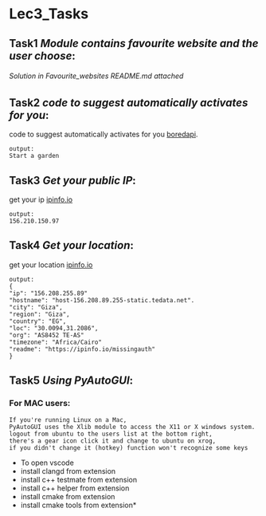 # Lec3_Tasks

## Task1 *Module contains favourite website and the user choose*:
###### Solution in Favourite_websites *README.md attached*
##


## Task2 *code to suggest automatically activates for you*:

code to suggest automatically activates for you  [boredapi](https://www.boredapi.com/api/activity).

```
output:
Start a garden
```
##
## Task3 *Get your public IP*:

get your ip [ipinfo.io](https://api.ipify.org/?format=json)

```
output:
156.210.150.97
```
##
## Task4 *Get your location*:

get your location [ipinfo.io](https://ipinfo.io/156.208.255.89/geo)

```
output:
{
"ip": "156.208.255.89"
"hostname": "host-156.208.89.255-static.tedata.net".
"city": "Giza",
"region": "Giza",
"country": "EG",
"loc": "30.0094,31.2086",
"org": "AS8452 TE-AS"
"timezone": "Africa/Cairo"
"readme": "https://ipinfo.io/missingauth"
}
```
##
## Task5 *Using PyAutoGUI*:

### For MAC users:
```
If you're running Linux on a Mac, 
PyAutoGUI uses the Xlib module to access the X11 or X windows system.
logout from ubuntu to the users list at the bottom right,
there's a gear icon click it and change to ubuntu on xrog,
if you didn't change it (hotkey) function won't recognize some keys
```
- To open vscode 
- install clangd from extension
- install c++ testmate  from extension
- install c++ helper  from extension
- install cmake  from extension
- install cmake tools  from extension*

## 

